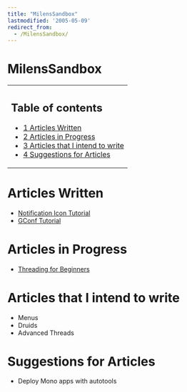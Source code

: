 ```yaml
---
title: "MilensSandbox"
lastmodified: '2005-05-09'
redirect_from:
  - /MilensSandbox/
---
```


MilensSandbox
=============

<table>
<col width="100%" />
<tbody>
<tr class="odd">
<td align="left"><h2>Table of contents</h2>
<ul>
<li><a href="#articles-written">1 Articles Written</a></li>
<li><a href="#articles-in-progress">2 Articles in Progress</a></li>
<li><a href="#articles-that-i-intend-to-write">3 Articles that I intend to write</a></li>
<li><a href="#suggestions-for-articles">4 Suggestions for Articles</a></li>
</ul></td>
</tr>
</tbody>
</table>

Articles Written
================

-   [Notification Icon Tutorial](/GtkSharpNotificationIcon "GtkSharpNotificationIcon")
-   [GConf Tutorial](/GConfTutorial "GConfTutorial")

Articles in Progress
====================

-   [Threading for Beginners](/ThreadsBeginnersGuide "ThreadsBeginnersGuide")

Articles that I intend to write
===============================

-   Menus
-   Druids
-   Advanced Threads

Suggestions for Articles
========================

-   Deploy Mono apps with autotools


